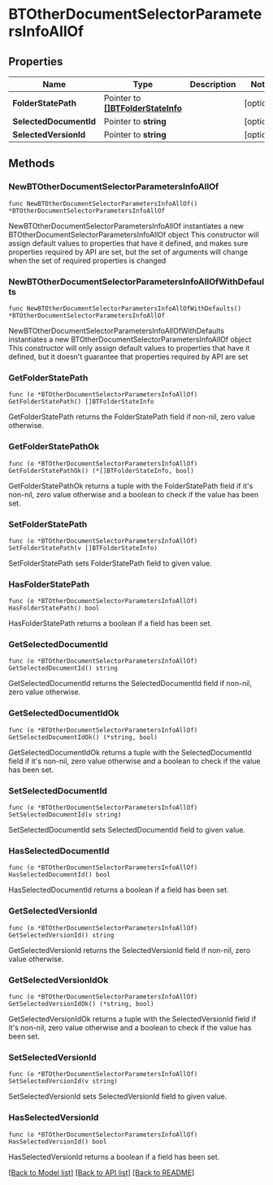 # BTOtherDocumentSelectorParametersInfoAllOf

## Properties

Name | Type | Description | Notes
------------ | ------------- | ------------- | -------------
**FolderStatePath** | Pointer to [**[]BTFolderStateInfo**](BTFolderStateInfo.md) |  | [optional] 
**SelectedDocumentId** | Pointer to **string** |  | [optional] 
**SelectedVersionId** | Pointer to **string** |  | [optional] 

## Methods

### NewBTOtherDocumentSelectorParametersInfoAllOf

`func NewBTOtherDocumentSelectorParametersInfoAllOf() *BTOtherDocumentSelectorParametersInfoAllOf`

NewBTOtherDocumentSelectorParametersInfoAllOf instantiates a new BTOtherDocumentSelectorParametersInfoAllOf object
This constructor will assign default values to properties that have it defined,
and makes sure properties required by API are set, but the set of arguments
will change when the set of required properties is changed

### NewBTOtherDocumentSelectorParametersInfoAllOfWithDefaults

`func NewBTOtherDocumentSelectorParametersInfoAllOfWithDefaults() *BTOtherDocumentSelectorParametersInfoAllOf`

NewBTOtherDocumentSelectorParametersInfoAllOfWithDefaults instantiates a new BTOtherDocumentSelectorParametersInfoAllOf object
This constructor will only assign default values to properties that have it defined,
but it doesn't guarantee that properties required by API are set

### GetFolderStatePath

`func (o *BTOtherDocumentSelectorParametersInfoAllOf) GetFolderStatePath() []BTFolderStateInfo`

GetFolderStatePath returns the FolderStatePath field if non-nil, zero value otherwise.

### GetFolderStatePathOk

`func (o *BTOtherDocumentSelectorParametersInfoAllOf) GetFolderStatePathOk() (*[]BTFolderStateInfo, bool)`

GetFolderStatePathOk returns a tuple with the FolderStatePath field if it's non-nil, zero value otherwise
and a boolean to check if the value has been set.

### SetFolderStatePath

`func (o *BTOtherDocumentSelectorParametersInfoAllOf) SetFolderStatePath(v []BTFolderStateInfo)`

SetFolderStatePath sets FolderStatePath field to given value.

### HasFolderStatePath

`func (o *BTOtherDocumentSelectorParametersInfoAllOf) HasFolderStatePath() bool`

HasFolderStatePath returns a boolean if a field has been set.

### GetSelectedDocumentId

`func (o *BTOtherDocumentSelectorParametersInfoAllOf) GetSelectedDocumentId() string`

GetSelectedDocumentId returns the SelectedDocumentId field if non-nil, zero value otherwise.

### GetSelectedDocumentIdOk

`func (o *BTOtherDocumentSelectorParametersInfoAllOf) GetSelectedDocumentIdOk() (*string, bool)`

GetSelectedDocumentIdOk returns a tuple with the SelectedDocumentId field if it's non-nil, zero value otherwise
and a boolean to check if the value has been set.

### SetSelectedDocumentId

`func (o *BTOtherDocumentSelectorParametersInfoAllOf) SetSelectedDocumentId(v string)`

SetSelectedDocumentId sets SelectedDocumentId field to given value.

### HasSelectedDocumentId

`func (o *BTOtherDocumentSelectorParametersInfoAllOf) HasSelectedDocumentId() bool`

HasSelectedDocumentId returns a boolean if a field has been set.

### GetSelectedVersionId

`func (o *BTOtherDocumentSelectorParametersInfoAllOf) GetSelectedVersionId() string`

GetSelectedVersionId returns the SelectedVersionId field if non-nil, zero value otherwise.

### GetSelectedVersionIdOk

`func (o *BTOtherDocumentSelectorParametersInfoAllOf) GetSelectedVersionIdOk() (*string, bool)`

GetSelectedVersionIdOk returns a tuple with the SelectedVersionId field if it's non-nil, zero value otherwise
and a boolean to check if the value has been set.

### SetSelectedVersionId

`func (o *BTOtherDocumentSelectorParametersInfoAllOf) SetSelectedVersionId(v string)`

SetSelectedVersionId sets SelectedVersionId field to given value.

### HasSelectedVersionId

`func (o *BTOtherDocumentSelectorParametersInfoAllOf) HasSelectedVersionId() bool`

HasSelectedVersionId returns a boolean if a field has been set.


[[Back to Model list]](../README.md#documentation-for-models) [[Back to API list]](../README.md#documentation-for-api-endpoints) [[Back to README]](../README.md)


